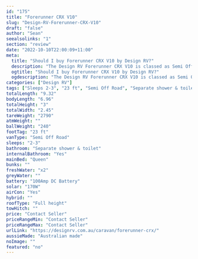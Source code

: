 ```yaml
---
id: "175"
title: "Forerunner CRX V10"
slug: "Design-RV-Forerunner-CRX-V10"
draft: "false"
author: "Sean"
seealsolinks: "1"
section: "review"
date: "2022-10-10T22:00:09+11:00"
meta:
  title: "Should I buy Forerunner CRX V10 by Design RV?"
  description: "The Design RV Forerunner CRX V10 is classed as Semi Off Road, and sleeps 2-3 people. It is Australian made and comes in at 23 ft. It generally has Separate shower & toilet."
  ogtitle: "Should I buy Forerunner CRX V10 by Design RV?"
  ogdescription: "The Design RV Forerunner CRX V10 is classed as Semi Off Road, and sleeps 2-3 people. It is Australian made and comes in at 23 ft. It generally has Separate shower & toilet."
categories: ["Design RV"]
tags: ["Sleeps 2-3", "23 ft", "Semi Off Road", "Separate shower & toilet", "Full height", "Price Unknown", "Australian made"]
totalLength: "9.32"
bodyLength: "6.96"
totalHeight: "3"
totalWidth: "2.45"
tareWeight: "2790"
atmWeight: ""
ballWeight: "240"
footTag: "23 ft"
vanType: "Semi Off Road"
sleeps: "2-3"
bathroom: "Separate shower & toilet"
internalBathroom: "Yes"
mainBed: "Queen"
bunks: ""
freshWater: "x2"
greyWater: ""
battery: "100Amp DC Battery"
solar: "170W"
airCon: "Yes"
hybrid: ""
roofType: "Full height"
towHitch: ""
price: "Contact Seller"
priceRangeMin: "Contact Seller"
priceRangeMax: "Contact Seller"
urlLink: "https://designrv.com.au/caravan/forerunner-crx/"
aussieMade: "Australian made"
noImage: ""
featured: "no"
---
```


